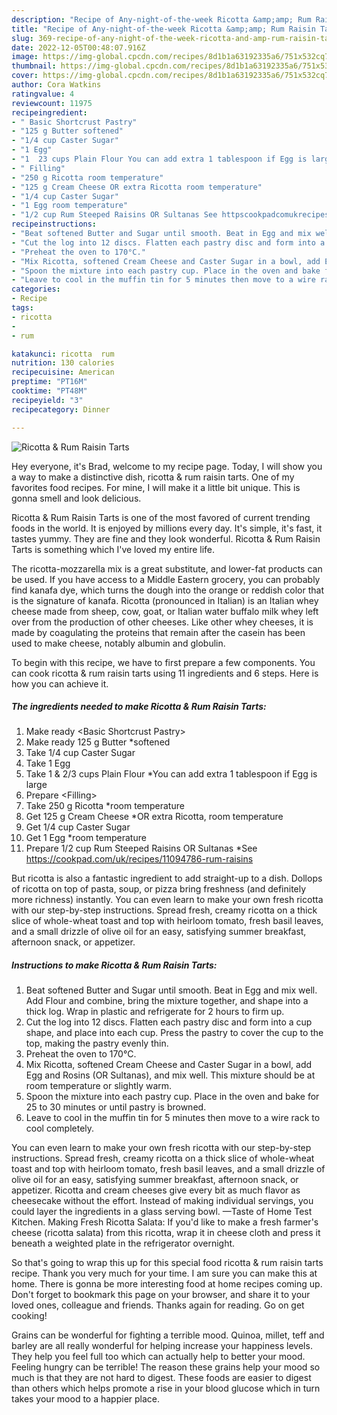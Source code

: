 ```yaml
---
description: "Recipe of Any-night-of-the-week Ricotta &amp;amp; Rum Raisin Tarts"
title: "Recipe of Any-night-of-the-week Ricotta &amp;amp; Rum Raisin Tarts"
slug: 369-recipe-of-any-night-of-the-week-ricotta-and-amp-rum-raisin-tarts
date: 2022-12-05T00:48:07.916Z
image: https://img-global.cpcdn.com/recipes/8d1b1a63192335a6/751x532cq70/ricotta-rum-raisin-tarts-recipe-main-photo.jpg
thumbnail: https://img-global.cpcdn.com/recipes/8d1b1a63192335a6/751x532cq70/ricotta-rum-raisin-tarts-recipe-main-photo.jpg
cover: https://img-global.cpcdn.com/recipes/8d1b1a63192335a6/751x532cq70/ricotta-rum-raisin-tarts-recipe-main-photo.jpg
author: Cora Watkins
ratingvalue: 4
reviewcount: 11975
recipeingredient:
- " Basic Shortcrust Pastry"
- "125 g Butter softened"
- "1/4 cup Caster Sugar"
- "1 Egg"
- "1  23 cups Plain Flour You can add extra 1 tablespoon if Egg is large"
- " Filling"
- "250 g Ricotta room temperature"
- "125 g Cream Cheese OR extra Ricotta room temperature"
- "1/4 cup Caster Sugar"
- "1 Egg room temperature"
- "1/2 cup Rum Steeped Raisins OR Sultanas See httpscookpadcomukrecipes11094786rumraisins"
recipeinstructions:
- "Beat softened Butter and Sugar until smooth. Beat in Egg and mix well. Add Flour and combine, bring the mixture together, and shape into a thick log. Wrap in plastic and refrigerate for 2 hours to firm up."
- "Cut the log into 12 discs. Flatten each pastry disc and form into a cup shape, and place into each cup. Press the pastry to cover the cup to the top, making the pastry evenly thin."
- "Preheat the oven to 170°C."
- "Mix Ricotta, softened Cream Cheese and Caster Sugar in a bowl, add Egg and Rosins (OR Sultanas), and mix well. This mixture should be at room temperature or slightly warm."
- "Spoon the mixture into each pastry cup. Place in the oven and bake for 25 to 30 minutes or until pastry is browned."
- "Leave to cool in the muffin tin for 5 minutes then move to a wire rack to cool completely."
categories:
- Recipe
tags:
- ricotta
- 
- rum

katakunci: ricotta  rum 
nutrition: 130 calories
recipecuisine: American
preptime: "PT16M"
cooktime: "PT48M"
recipeyield: "3"
recipecategory: Dinner

---
```



![Ricotta &amp; Rum Raisin Tarts](https://img-global.cpcdn.com/recipes/8d1b1a63192335a6/751x532cq70/ricotta-rum-raisin-tarts-recipe-main-photo.jpg)

Hey everyone, it's Brad, welcome to my recipe page. Today, I will show you a way to make a distinctive dish, ricotta &amp; rum raisin tarts. One of my favorites food recipes. For mine, I will make it a little bit unique. This is gonna smell and look delicious.

Ricotta &amp; Rum Raisin Tarts is one of the most favored of current trending foods in the world. It is enjoyed by millions every day. It's simple, it's fast, it tastes yummy. They are fine and they look wonderful. Ricotta &amp; Rum Raisin Tarts is something which I've loved my entire life.

The ricotta-mozzarella mix is a great substitute, and lower-fat products can be used. If you have access to a Middle Eastern grocery, you can probably find kanafa dye, which turns the dough into the orange or reddish color that is the signature of kanafa. Ricotta (pronounced in Italian) is an Italian whey cheese made from sheep, cow, goat, or Italian water buffalo milk whey left over from the production of other cheeses. Like other whey cheeses, it is made by coagulating the proteins that remain after the casein has been used to make cheese, notably albumin and globulin.


To begin with this recipe, we have to first prepare a few components. You can cook ricotta &amp; rum raisin tarts using 11 ingredients and 6 steps. Here is how you can achieve it.

<!--inarticleads1-->

##### The ingredients needed to make Ricotta &amp; Rum Raisin Tarts:

1. Make ready  &lt;Basic Shortcrust Pastry&gt;
1. Make ready 125 g Butter *softened
1. Take 1/4 cup Caster Sugar
1. Take 1 Egg
1. Take 1 &amp; 2/3 cups Plain Flour *You can add extra 1 tablespoon if Egg is large
1. Prepare  &lt;Filling&gt;
1. Take 250 g Ricotta *room temperature
1. Get 125 g Cream Cheese *OR extra Ricotta, room temperature
1. Get 1/4 cup Caster Sugar
1. Get 1 Egg *room temperature
1. Prepare 1/2 cup Rum Steeped Raisins OR Sultanas *See https://cookpad.com/uk/recipes/11094786-rum-raisins


But ricotta is also a fantastic ingredient to add straight-up to a dish. Dollops of ricotta on top of pasta, soup, or pizza bring freshness (and definitely more richness) instantly. You can even learn to make your own fresh ricotta with our step-by-step instructions. Spread fresh, creamy ricotta on a thick slice of whole-wheat toast and top with heirloom tomato, fresh basil leaves, and a small drizzle of olive oil for an easy, satisfying summer breakfast, afternoon snack, or appetizer. 

<!--inarticleads2-->

##### Instructions to make Ricotta &amp; Rum Raisin Tarts:

1. Beat softened Butter and Sugar until smooth. Beat in Egg and mix well. Add Flour and combine, bring the mixture together, and shape into a thick log. Wrap in plastic and refrigerate for 2 hours to firm up.
1. Cut the log into 12 discs. Flatten each pastry disc and form into a cup shape, and place into each cup. Press the pastry to cover the cup to the top, making the pastry evenly thin.
1. Preheat the oven to 170°C.
1. Mix Ricotta, softened Cream Cheese and Caster Sugar in a bowl, add Egg and Rosins (OR Sultanas), and mix well. This mixture should be at room temperature or slightly warm.
1. Spoon the mixture into each pastry cup. Place in the oven and bake for 25 to 30 minutes or until pastry is browned.
1. Leave to cool in the muffin tin for 5 minutes then move to a wire rack to cool completely.


You can even learn to make your own fresh ricotta with our step-by-step instructions. Spread fresh, creamy ricotta on a thick slice of whole-wheat toast and top with heirloom tomato, fresh basil leaves, and a small drizzle of olive oil for an easy, satisfying summer breakfast, afternoon snack, or appetizer. Ricotta and cream cheeses give every bit as much flavor as cheesecake without the effort. Instead of making individual servings, you could layer the ingredients in a glass serving bowl. —Taste of Home Test Kitchen. Making Fresh Ricotta Salata: If you&#39;d like to make a fresh farmer&#39;s cheese (ricotta salata) from this ricotta, wrap it in cheese cloth and press it beneath a weighted plate in the refrigerator overnight. 

So that's going to wrap this up for this special food ricotta &amp; rum raisin tarts recipe. Thank you very much for your time. I am sure you can make this at home. There is gonna be more interesting food at home recipes coming up. Don't forget to bookmark this page on your browser, and share it to your loved ones, colleague and friends. Thanks again for reading. Go on get cooking!

Grains can be wonderful for fighting a terrible mood. Quinoa, millet, teff and barley are all really wonderful for helping increase your happiness levels. They help you feel full too which can actually help to better your mood. Feeling hungry can be terrible! The reason these grains help your mood so much is that they are not hard to digest. These foods are easier to digest than others which helps promote a rise in your blood glucose which in turn takes your mood to a happier place.
